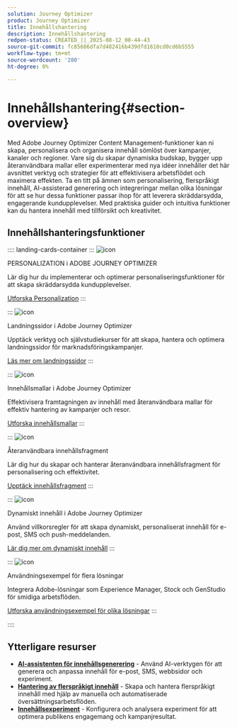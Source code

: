 ```yaml
---
solution: Journey Optimizer
product: Journey Optimizer
title: Innehållshantering
description: Innehållshantering
redpen-status: CREATED_||_2025-08-12_00-44-43
source-git-commit: fc85686dfa7d482416b439dfd1610cd0cd6b5555
workflow-type: tm+mt
source-wordcount: '280'
ht-degree: 0%

---
```



# Innehållshantering{#section-overview}

Med Adobe Journey Optimizer Content Management-funktioner kan ni skapa, personalisera och organisera innehåll sömlöst över kampanjer, kanaler och regioner. Vare sig du skapar dynamiska budskap, bygger upp återanvändbara mallar eller experimenterar med nya idéer innehåller det här avsnittet verktyg och strategier för att effektivisera arbetsflödet och maximera effekten. Ta en titt på ämnen som personalisering, flerspråkigt innehåll, AI-assisterad generering och integreringar mellan olika lösningar för att se hur dessa funktioner passar ihop för att leverera skräddarsydda, engagerande kundupplevelser. Med praktiska guider och intuitiva funktioner kan du hantera innehåll med tillförsikt och kreativitet.

## Innehållshanteringsfunktioner

:::: landing-cards-container
:::
![icon](https://cdn.experienceleague.adobe.com/icons/bullseye.svg?lang=sv-SE)

PERSONALIZATION i ADOBE JOURNEY OPTIMIZER

Lär dig hur du implementerar och optimerar personaliseringsfunktioner för att skapa skräddarsydda kundupplevelser.

[Utforska Personalization](personalization-landing-page.md)
:::

:::
![icon](https://cdn.experienceleague.adobe.com/icons/circle-play.svg?lang=sv-SE)

Landningssidor i Adobe Journey Optimizer

Upptäck verktyg och självstudiekurser för att skapa, hantera och optimera landningssidor för marknadsföringskampanjer.

[Läs mer om landningssidor](landing-pages-landing-page.md)
:::

:::
![icon](https://cdn.experienceleague.adobe.com/icons/list-check.svg?lang=sv-SE)

Innehållsmallar i Adobe Journey Optimizer

Effektivisera framtagningen av innehåll med återanvändbara mallar för effektiv hantering av kampanjer och resor.

[Utforska innehållsmallar](content-templates-landing-page.md)
:::

:::
![icon](https://cdn.experienceleague.adobe.com/icons/puzzle-piece.svg?lang=sv-SE)

Återanvändbara innehållsfragment

Lär dig hur du skapar och hanterar återanvändbara innehållsfragment för personalisering och effektivitet.

[Upptäck innehållsfragment](fragments-landing-page.md)
:::

:::
![icon](https://cdn.experienceleague.adobe.com/icons/gear.svg?lang=sv-SE)

Dynamiskt innehåll i Adobe Journey Optimizer

Använd villkorsregler för att skapa dynamiskt, personaliserat innehåll för e-post, SMS och push-meddelanden.

[Lär dig mer om dynamiskt innehåll](dynamic-landing-page.md)
:::

:::
![icon](https://cdn.experienceleague.adobe.com/icons/puzzle-piece.svg?lang=sv-SE)

Användningsexempel för flera lösningar

Integrera Adobe-lösningar som Experience Manager, Stock och GenStudio för smidiga arbetsflöden.

[Utforska användningsexempel för olika lösningar](combine-landing-page.md)
:::

::::


## Ytterligare resurser

- **[AI-assistenten för innehållsgenerering](ai-assistant-landing-page.md)** - Använd AI-verktygen för att generera och anpassa innehåll för e-post, SMS, webbsidor och experiment.
- **[Hantering av flerspråkigt innehåll](content-multilingual-landing-page.md)** - Skapa och hantera flerspråkigt innehåll med hjälp av manuella och automatiserade översättningsarbetsflöden.
- **[Innehållsexperiment](content-experiment-landing-page.md)** - Konfigurera och analysera experiment för att optimera publikens engagemang och kampanjresultat.
